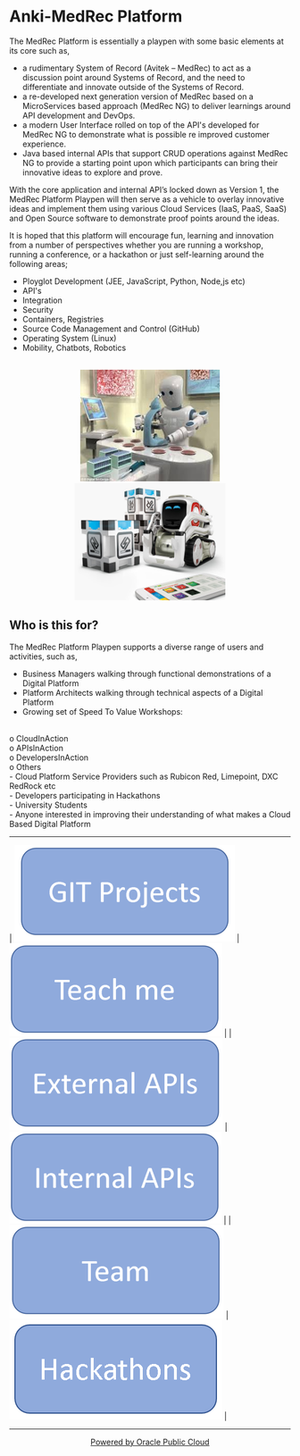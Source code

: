 **Anki-MedRec Platform**
===================


The MedRec Platform is essentially a playpen with some basic elements at its core such as,
 
-	a rudimentary System of Record (Avitek – MedRec) to act as a discussion point around Systems of Record, and the need to differentiate and innovate outside of the Systems of Record.
- a re-developed next generation version of MedRec based on a MicroServices based approach (MedRec NG) to deliver learnings around API development and DevOps.
- a modern User Interface rolled on top of the API's developed for MedRec NG to demonstrate what is possible re improved customer experience.
-	Java based internal APIs that support CRUD operations against MedRec NG to provide a starting point upon which participants can bring their innovative ideas to explore and prove.

With the core application and internal API’s locked down as Version 1, the MedRec Platform Playpen will then serve as a vehicle to overlay innovative ideas and implement them using various Cloud Services (IaaS, PaaS, SaaS) and Open Source software to demonstrate proof points around the ideas. 

It is hoped that this platform will encourage fun, learning and innovation from a number of perspectives whether you are running a workshop, running a conference, or a hackathon or just self-learning around the following areas;
- Ployglot Development (JEE, JavaScript, Python, Node,js etc)
- API's
- Integration
- Security
- Containers, Registries
- Source Code Management and Control (GitHub)
- Operating System (Linux)
- Mobility, Chatbots, Robotics

<br>
<center>
 <img src="/img/robotmedicine.jpg" width="250" height="200"><img src="/img/cozmoanki.jpg"  width="270" height="210">
</center>


## Who is this for?

The MedRec Platform Playpen supports a diverse range of users and activities, such as,

-	Business Managers walking through functional demonstrations of a Digital Platform
-	Platform Architects walking through technical aspects of a Digital Platform
- 	Growing set of Speed To Value Workshops:
<br>
o	CloudInAction
<br>
o	APIsInAction
<br>
o	DevelopersInAction
<br>
o	Others
<br>
-	Cloud Platform Service Providers such as Rubicon Red, Limepoint, DXC RedRock etc
<br>
-	Developers participating in Hackathons
<br>
-	University Students
<br>
-	Anyone interested in improving their understanding of what makes a Cloud Based Digital Platform


----------

| <a href="gitmedrecng" rel="GIT repo">![link text](./img/git.png "GIT")</a>  | <a href="teachme" rel="Teach Me">![link text](./img/teachMe.png "Teach Me")</a>  | 
| <a href="externalapis" rel="External APIs">![link text](./img/externalapis.png "External APIs")</a>  | <a href="internalapis" rel="Internal APIs">![link text](./img/internalapis.png "GIT")</a>  |
| <a href="team" rel="Team">![link text](./img/team.png "Team")</a>  | <a href="hackathons" rel="Hackathons">![link text](./img/hackathons.png "Hackathons")</a>  |


----------

<center>
<a href="http://cloud.oracle.com">Powered by Oracle Public Cloud</a>
</center>
